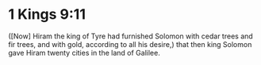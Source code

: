 # 1 Kings 9:11

([Now] Hiram the king of Tyre had furnished Solomon with cedar trees and fir trees, and with gold, according to all his desire,) that then king Solomon gave Hiram twenty cities in the land of Galilee.